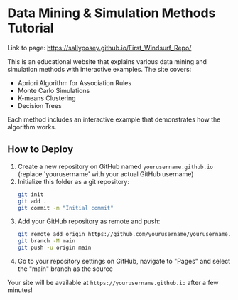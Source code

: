 # Data Mining & Simulation Methods Tutorial

Link to page: https://sallyposey.github.io/First_Windsurf_Repo/

This is an educational website that explains various data mining and simulation methods with interactive examples. The site covers:

- Apriori Algorithm for Association Rules
- Monte Carlo Simulations
- K-means Clustering
- Decision Trees

Each method includes an interactive example that demonstrates how the algorithm works.

## How to Deploy

1. Create a new repository on GitHub named `yourusername.github.io` (replace 'yourusername' with your actual GitHub username)
2. Initialize this folder as a git repository:
   ```bash
   git init
   git add .
   git commit -m "Initial commit"
   ```
3. Add your GitHub repository as remote and push:
   ```bash
   git remote add origin https://github.com/yourusername/yourusername.github.io.git
   git branch -M main
   git push -u origin main
   ```
4. Go to your repository settings on GitHub, navigate to "Pages" and select the "main" branch as the source

Your site will be available at `https://yourusername.github.io` after a few minutes!
